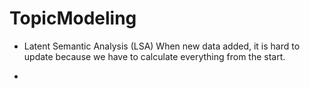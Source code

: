 # TopicModeling
* Latent Semantic Analysis (LSA)
When new data added, it is hard to update because we have to calculate everything from the start.
 
*
